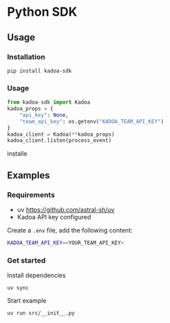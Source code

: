 # Python SDK

## Usage

### Installation

`pip install kadoa-sdk`

### Usage

```python
from kadoa-sdk import Kadoa
kadoa_props = {
    "api_key": None,
    "team_api_key": os.getenv("KADOA_TEAM_API_KEY")
}
kadoa_client = Kadoa(**kadoa_props)
kadoa_client.listen(process_event)
```

installe
## Examples

### Requirements

- uv https://github.com/astral-sh/uv
- Kadoa API key configured


Create a `.env` file, add the following content:

```bash
KADOA_TEAM_API_KEY=<YOUR_TEAM_API_KEY>
```

### Get started

Install dependencies

`uv sync`

Start example

`uv run src/__init__.py`
